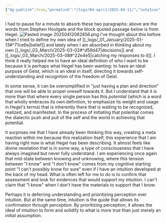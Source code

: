 ```yaml
---
{"dg-publish":true,"permalink":"/logs/04-april/2025-04-11/","noteIcon":"","created":"2025-04-11"}
---
```


I had to pause for a minute to absorb these two paragraphs: above are the words from Stephen Houlgate and the block quoted passage below is from Hegel.
![Pasted image 20250412082856.png](/img/user/_attachments/Pasted%20image%2020250412082856.png)
I've thought about this before when I tried to define my own idea of [[_logs/_01_January/2025-01-13#^71ce6e\|belief]] and lately when I am absorbed in thinking about my own [[_logs/_03_March/2025-03-02#^d59d47\|decisions]] and [[_logs/_03_March/2025-03-08#^22e4e5\|catching my responses to it]]. I think it really helped me to have an ideal definition of who I want to be because it is perhaps what Hegel has been wanting: to have an ideal purpose of Geist, which is an ideal in itself, directing it towards self-understanding and recognition of the freedom of Geist.

In some sense, it can be oversimplified in "just having a plan and direction" that one will be able to propel oneself towards it. But I understand that it is more than that where every single person has this *potential* (which is a word that wholly embraces its own definition, to emphasize its weight and usage in Hegel's terms) that is inherently there that is waiting to be recognized, realized, and manifested. In the process of initiating that potential comes the dialectic push and pull of the self and the world in achieving that potential.

It surprises me that I have already been thinking this way, creating a meta reaction within me because this realization itself, this experience that I am having right now is what Hegel has been describing. It almost feels like divine revelation that is in some way, a type of consciousness that I have always imagined but never fully understand. I am experiencing once again that mid-state between knowing and unknowing, where this tension between "I know" and "I don't know" comes from my cognitive starting point "I can't possibly know for sure" even if I have an intuition developed at the back of my head. What is often left for me to do is to confirm that assessment and look for evidences that would support my intuition. I can't claim that "I know" when I don't have the materials to support that I know.

Perhaps it is deferring understanding and prioritizing perception over intuition. But at the same time, intuition is the guide that allows its confirmation through perception. By prioritizing perception, it allows the ideal of intuition to form and solidify to what is more true than just merely an initial assumption.